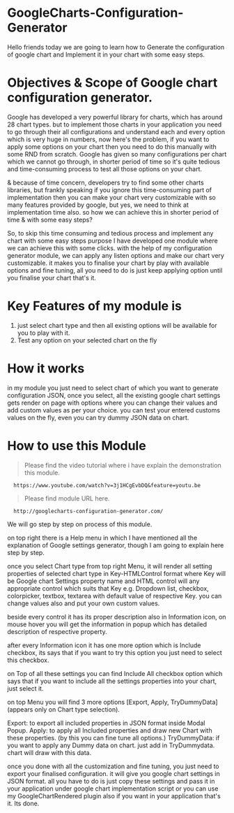 # GoogleCharts-Configuration-Generator
Hello friends today we are going to learn how to Generate the configuration of google chart and Implement it in your chart with some easy steps.

# Objectives & Scope of Google chart configuration generator.

Google has developed a very powerful library for charts, which has around 28 chart types. but to implement those charts in your application you need to go through their all configurations and understand each and every option which is very huge in numbers, now here's the problem, if you want to apply some options on your chart then you need to do this manually with some RND from scratch. 
Google has given so many configurations per chart which we cannot go through, in shorter period of time so it's quite tedious and time-consuming process to test all those options on your chart.

& because of time concern, developers try to find some other charts libraries, but frankly speaking if you ignore this time-consuming part of implementation then you can make your chart very customizable with so many features provided by google, but yes, we need to think at implementation time also. so how we can achieve this in shorter period of time & with some easy steps?

So, to skip this time consuming and tedious process and implement any chart with some easy steps purpose I have developed one module where we can achieve this with some clicks. 
with the help of my configuration generator module, we can apply any listen options and make our chart very customizable. 
it makes you to finalise your chart by play with available options and fine tuning, all you need to do is just keep applying option until you finalise your chart that's it.

# Key Features of my module is
1. just select chart type and then all existing options will be available for you to play with it.
2. Test any option on your selected chart on the fly

# How it works
in my module you just need to select chart of which you want to generate configuration JSON, once you select, all the existing google chart settings gets render on page with options where you can change their values and add custom values as per your choice. you can test your entered customs values on the fly, even you can try dummy JSON data on chart.

# How to use this Module
> Please find the video tutorial where i have explain the demonstration this module.
```
  https://www.youtube.com/watch?v=3j1HCgEvbDQ&feature=youtu.be
```
> Please find module URL here.
```
  http://googlecharts-configuration-generator.com/
```
We will go step by step on process of this module.

on top right there is a Help menu in which I have mentioned all the explanation of Google settings generator, though I am going to explain here step by step.

once you select Chart type from top right Menu, it will render all setting properties of selected chart type in Key-HTMLControl format where Key will be Google chart Settings property name and HTML control will any appropriate control which suits that Key e.g. Dropdown list, checkbox, colorpicker, textbox, textarea with default value of respective Key. you can change values also and put your own custom values.

beside every control it has its proper description also in Information icon, on mouse hover you will get the information in popup which has detailed description of respective property.

after every Information icon it has one more option which is Include checkbox, its says that if you want to try this option you just need to select this checkbox.

on Top of all these settings you can find Include All checkbox option which says that if you want to include all the settings properties into your chart, just select it.

on top Menu you will find 3 more options [Export, Apply, TryDummyData] (appears only on Chart type selection).

Export: to export all included properties in JSON format inside Modal Popup.
Apply: to apply all Included properties and draw new Chart with these properties. (by this you can fine tune all options.)
TryDummyData: if you want to apply any Dummy data on chart. just add in TryDummydata. chart will draw with this data.

once you done with all the customization and fine tuning, you just need to export your finalised configuration. it will give you google chart settings in JSON format. all you have to do is just copy these settings and pass it in your application under google chart implementation script or you can use my GoogleChartRendered plugin also if you want in your application that's it. Its done.
